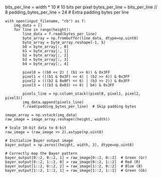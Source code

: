 bits_per_line = width * 10  # 10 bits per pixel
    bytes_per_line = bits_per_line // 8
    padding_bytes_per_line = 24  # Extra padding bytes per line

    with open(input_filename, "rb") as f:
        img_data = []
        for line in range(height):
            line_data = f.read(bytes_per_line)
            byte_array = np.frombuffer(line_data, dtype=np.uint8)
            byte_array = byte_array.reshape(-1, 5)
            b0 = byte_array[:, 0]
            b1 = byte_array[:, 1]
            b2 = byte_array[:, 2]
            b3 = byte_array[:, 3]
            b4 = byte_array[:, 4]

            pixel0 = ((b0 << 2) | (b1 >> 6)) & 0x3FF
            pixel1 = (((b1 & 0x3F) << 4) | (b2 >> 4)) & 0x3FF
            pixel2 = (((b2 & 0x0F) << 6) | (b3 >> 2)) & 0x3FF
            pixel3 = (((b3 & 0x03) << 8) | b4) & 0x3FF

            pixels_line = np.column_stack((pixel0, pixel1, pixel2, pixel3))
            img_data.append(pixels_line)
            f.read(padding_bytes_per_line)  # Skip padding bytes

    image_array = np.vstack(img_data)
    raw_image = image_array.reshape((height, width))

    # Scale 10-bit data to 8-bit
    raw_image = (raw_image >> 2).astype(np.uint8)

    # Initialize Bayer output image
    bayer_output = np.zeros((height, width, 3), dtype=np.uint8)

    # Correctly map the Bayer pattern
    bayer_output[0::2, 0::2, 1] = raw_image[0::2, 0::2]  # Green (Gr)
    bayer_output[0::2, 1::2, 0] = raw_image[0::2, 1::2]  # Red (R)
    bayer_output[1::2, 0::2, 2] = raw_image[1::2, 0::2]  # Blue (B)
    bayer_output[1::2, 1::2, 1] = raw_image[1::2, 1::2]  # Green (Gb)
